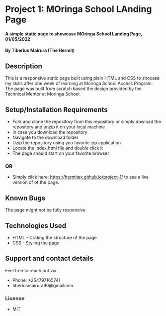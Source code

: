 # Project 1: MOringa School LAnding Page
#### A simple static page to showcase MOringa School Landing Page, 01/05/2022
#### By Tiberius Mairura (The Hermit)
## Description
This is a responsive static page built using plain HTML and CSS to shocase my skills after one week of learning at Moringa School Access Program.
The page was built from scratch based the design provided by the Technical Mentor at Moringa School. 
## Setup/Installation Requirements
* Fork and clone the repository from this repository or simply dowload the repository and unzip it on your local machine
* In case you download the repository
 * Navigate to the download folder
 * Uzip the repository using you favorite zip application
* Locate the index.html file and double click it
* The page should start on your favorite browser
### OR
* Simply click  here: https://hermitex.github.io/project-1/ to see a live version of of the page.

## Known Bugs
The page might not be fully responsive
## Technologies Used
* HTML - Crating the structure of the page
* CSS - Styling the page
## Support and contact details
Feel free to reach out via:
* Phone: +254797165741
* tiberiusmairura90@gmailcom
### License
* MIT

